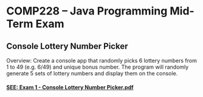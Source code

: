 # COMP228 – Java Programming Mid-Term Exam

## Console Lottery Number Picker

Overview: Create a console app that randomly picks 6 lottery numbers from 1 to 49 (e.g. 6/49) and 
unique bonus number. The program will randomly generate 5 sets of lottery numbers and display them 
on the console.

#### [SEE: Exam 1 - Console Lottery Number Picker.pdf](https://github.com/AaronCentennial/Comp228_MidTerm/blob/master/Exam%201%20-%20Console%20Lottery%20Number%20Picker.pdf)

